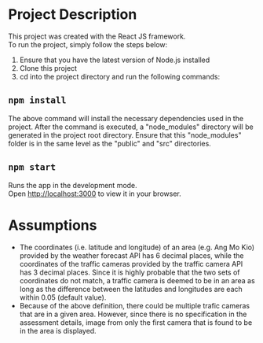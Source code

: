 # Project Description

This project was created with the React JS framework.  
To run the project, simply follow the steps below:  

1. Ensure that you have the latest version of Node.js installed
2. Clone this project
3. cd into the project directory and run the following commands:

## `npm install`

The above command will install the necessary dependencies used in the project. After the command is executed, a "node_modules" directory will be generated in the project root directory. Ensure that this "node_modules" folder is in the same level as the "public" and "src" directories.

## `npm start`

Runs the app in the development mode.  
Open [http://localhost:3000](http://localhost:3000) to view it in your browser.

# Assumptions

- The coordinates (i.e. latitude and longitude) of an area (e.g. Ang Mo Kio) provided by the weather forecast API has 6 decimal places, while the coordinates of the traffic cameras provided by the traffic camera API has 3 decimal places. Since it is highly probable that the two sets of coordinates do not match, a traffic camera is deemed to be in an area as long as the difference between the latitudes and longitudes are each within 0.05 (default value).
- Because of the above definition, there could be multiple trafic cameras that are in a given area. However, since there is no specification in the assessment details, image from only the first camera that is found to be in the area is displayed. 
